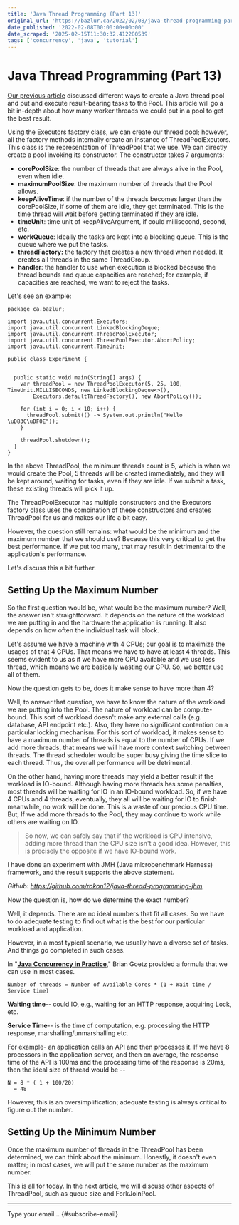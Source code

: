 ```yaml
---
title: 'Java Thread Programming (Part 13)'
original_url: 'https://bazlur.ca/2022/02/08/java-thread-programming-part-13/'
date_published: '2022-02-08T00:00:00+00:00'
date_scraped: '2025-02-15T11:30:32.412280539'
tags: ['concurrency', 'java', 'tutorial']
---
```


Java Thread Programming (Part 13)
=================================

[Our previous article](https://foojay.io/today/java-thread-programming-part-12/) discussed different ways to create a Java thread pool and put and execute result-bearing tasks to the Pool. This article will go a bit in-depth about how many worker threads we could put in a pool to get the best result.

Using the Executors factory class, we can create our thread pool; however, all the factory methods internally create an instance of ThreadPoolExcutors. This class is the representation of ThreadPool that we use. We can directly create a pool invoking its constructor. The constructor takes 7 arguments:

* **corePoolSize**: the number of threads that are always alive in the Pool, even when idle.
* **maximumPoolSize**: the maximum number of threads that the Pool allows.
* **keepAliveTime**: if the number of the threads becomes larger than the corePoolSize, if some of them are idle, they get terminated. This is the time thread will wait before getting terminated if they are idle.
* **timeUnit**: time unit of keepAliveArgument, if could millisecond, second, etc.
* **workQueue**: Ideally the tasks are kept into a blocking queue. This is the queue where we put the tasks.
* **threadFactory:** the factory that creates a new thread when needed. It creates all threads in the same ThreadGroup.
* **handler**: the handler to use when execution is blocked because the thread bounds and queue capacities are reached; for example, if capacities are reached, we want to reject the tasks.

Let's see an example:

```
package ca.bazlur;

import java.util.concurrent.Executors;
import java.util.concurrent.LinkedBlockingDeque;
import java.util.concurrent.ThreadPoolExecutor;
import java.util.concurrent.ThreadPoolExecutor.AbortPolicy;
import java.util.concurrent.TimeUnit;

public class Experiment {


  public static void main(String[] args) {
    var threadPool = new ThreadPoolExecutor(5, 25, 100, TimeUnit.MILLISECONDS, new LinkedBlockingDeque<>(),
        Executors.defaultThreadFactory(), new AbortPolicy());

    for (int i = 0; i < 10; i++) {
      threadPool.submit(() -> System.out.println("Hello \uD83C\uDF0E"));
    }

    threadPool.shutdown();
  }
}
```

In the above ThreadPool, the minimum threads count is 5, which is when we would create the Pool, 5 threads will be created immediately, and they will be kept around, waiting for tasks, even if they are idle. If we submit a task, these existing threads will pick it up.

The ThreadPoolExecutor has multiple constructors and the Executors factory class uses the combination of these constructors and creates ThreadPool for us and makes our life a bit easy.

However, the question still remains: what would be the minimum and the maximum number that we should use? Because this very critical to get the best performance. If we put too many, that may result in detrimental to the application's performance.  

Let's discuss this a bit further.

**Setting Up the Maximum Number**
---------------------------------

So the first question would be, what would be the maximum number? Well, the answer isn't straightforward. It depends on the nature of the workload we are putting in and the hardware the application is running. It also depends on how often the individual task will block.

Let's assume we have a machine with 4 CPUs; our goal is to maximize the usages of that 4 CPUs. That means we have to have at least 4 threads. This seems evident to us as if we have more CPU available and we use less thread, which means we are basically wasting our CPU. So, we better use all of them.

Now the question gets to be, does it make sense to have more than 4?

Well, to answer that question, we have to know the nature of the workload we are putting into the Pool. The nature of workload can be compute-bound. This sort of workload doesn't make any external calls (e.g. database, API endpoint etc.). Also, they have no significant contention on a particular locking mechanism. For this sort of workload, it makes sense to have a maximum number of threads is equal to the number of CPUs. If we add more threads, that means we will have more context switching between threads. The thread scheduler would be super busy giving the time slice to each thread. Thus, the overall performance will be detrimental.

On the other hand, having more threads may yield a better result if the workload is IO-bound. Although having more threads has some penalties, most threads will be waiting for IO in an IO-bound workload. So, if we have 4 CPUs and 4 threads, eventually, they all will be waiting for IO to finish meanwhile, no work will be done. This is a waste of our precious CPU time. But, If we add more threads to the Pool, they may continue to work while others are waiting on IO.
> So now, we can safely say that if the workload is CPU intensive, adding more thread than the CPU size isn't a good idea. However, this is precisely the opposite if we have IO-bound work.

I have done an experiment with JMH (Java microbenchmark Harness) framework, and the result supports the above statement.

*Github: <https://github.com/rokon12/java-thread-programming-jhm>*

Now the question is, how do we determine the exact number?

Well, it depends. There are no ideal numbers that fit all cases. So we have to do adequate testing to find out what is the best for our particular workload and application.

However, in a most typical scenario, we usually have a diverse set of tasks. And things go completed in such cases.

In "[**Java Concurrency in Practice**](https://www.amazon.ca/Java-Concurrency-Practice-Brian-Goetz/dp/0321349601/)," Brian Goetz provided a formula that we can use in most cases.

`Number of threads = Number of Available Cores * (1 + Wait time / Service time)`

**Waiting time**-- could IO, e.g., waiting for an HTTP response, acquiring Lock, etc.

**Service Time**-- is the time of computation, e.g. processing the HTTP response, marshalling/unmarshalling etc.

For example- an application calls an API and then processes it. If we have 8 processors in the application server, and then on average, the response time of the API is 100ms and the processing time of the response is 20ms, then the ideal size of thread would be --

```
N = 8 * ( 1 + 100/20)
  = 48
```

However, this is an oversimplification; adequate testing is always critical to figure out the number.

Setting Up the Minimum Number
-----------------------------

Once the maximum number of threads in the ThreadPool has been determined, we can think about the minimum. Honestly, it doesn't even matter; in most cases, we will put the same number as the maximum number.

This is all for today. In the next article, we will discuss other aspects of ThreadPool, such as queue size and ForkJoinPool.  

*** ** * ** ***

Type your email... {#subscribe-email}
